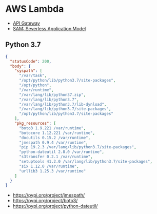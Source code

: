 # AWS Lambda

- [API Gateway](apigw/README.md)
- [SAM: Severless Application Model](sam/README.md)

## Python 3.7

```json
{
  "statusCode": 200,
  "body": {
    "syspath": [
      "/var/task",
      "/opt/python/lib/python3.7/site-packages",
      "/opt/python",
      "/var/runtime",
      "/var/lang/lib/python37.zip",
      "/var/lang/lib/python3.7",
      "/var/lang/lib/python3.7/lib-dynload",
      "/var/lang/lib/python3.7/site-packages",
      "/opt/python/lib/python3.7/site-packages"
    ],
    "pkg_resources": [
      "boto3 1.9.221 /var/runtime",
      "botocore 1.12.221 /var/runtime",
      "docutils 0.15.2 /var/runtime",
      "jmespath 0.9.4 /var/runtime",
      "pip 19.2.3 /var/lang/lib/python3.7/site-packages",
      "python-dateutil 2.8.0 /var/runtime",
      "s3transfer 0.2.1 /var/runtime",
      "setuptools 41.2.0 /var/lang/lib/python3.7/site-packages",
      "six 1.12.0 /var/runtime",
      "urllib3 1.25.3 /var/runtime"
    ]
  }
}
```

- https://pypi.org/project/jmespath/
- https://pypi.org/project/boto3/
- https://pypi.org/project/python-dateutil/
